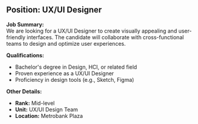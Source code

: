 ## **Position: UX/UI Designer**

**Job Summary:**  
We are looking for a UX/UI Designer to create visually appealing and user-friendly interfaces. The candidate will collaborate with cross-functional teams to design and optimize user experiences.

**Qualifications:**  
- Bachelor's degree in Design, HCI, or related field
- Proven experience as a UX/UI Designer
- Proficiency in design tools (e.g., Sketch, Figma)

**Other Details:**
- **Rank:** Mid-level
- **Unit:** UX/UI Design Team
- **Location:** Metrobank Plaza